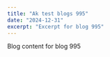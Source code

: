 ```yaml
---
title: "Ak test blogs 995"
date: "2024-12-31"
excerpt: "Excerpt for blog 995"
---
```


Blog content for blog 995